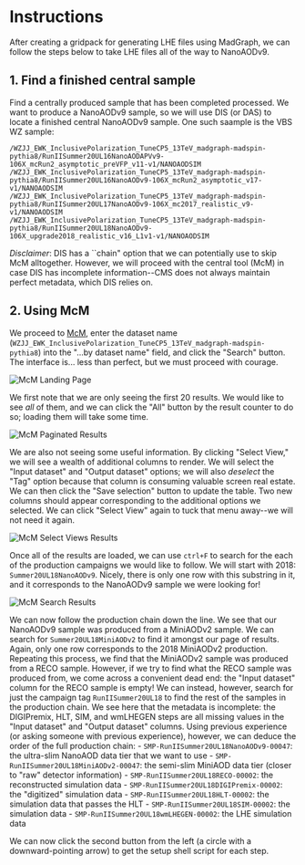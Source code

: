 # Instructions
After creating a gridpack for generating LHE files using MadGraph, we can follow the steps below to take LHE files all of the way to NanoAODv9.

## 1. Find a finished central sample
Find a centrally produced sample that has been completed processed. 
We want to produce a NanoAODv9 sample, so we will use DIS (or DAS) to locate a finished central NanoAODv9 sample. 
One such saample is the VBS WZ sample:
```
/WZJJ_EWK_InclusivePolarization_TuneCP5_13TeV_madgraph-madspin-pythia8/RunIISummer20UL16NanoAODAPVv9-106X_mcRun2_asymptotic_preVFP_v11-v1/NANOAODSIM
/WZJJ_EWK_InclusivePolarization_TuneCP5_13TeV_madgraph-madspin-pythia8/RunIISummer20UL16NanoAODv9-106X_mcRun2_asymptotic_v17-v1/NANOAODSIM
/WZJJ_EWK_InclusivePolarization_TuneCP5_13TeV_madgraph-madspin-pythia8/RunIISummer20UL17NanoAODv9-106X_mc2017_realistic_v9-v1/NANOAODSIM
/WZJJ_EWK_InclusivePolarization_TuneCP5_13TeV_madgraph-madspin-pythia8/RunIISummer20UL18NanoAODv9-106X_upgrade2018_realistic_v16_L1v1-v1/NANOAODSIM
```
*Disclaimer*: DIS has a ``chain" option that we can potentially use to skip McM alltogether. 
However, we will proceed with the central tool (McM) in case DIS has incomplete information--CMS does not always maintain perfect metadata, which DIS relies on.

## 2. Using McM
We proceed to [McM](https://cms-pdmv.cern.ch/mcm/), enter the dataset name (`WZJJ_EWK_InclusivePolarization_TuneCP5_13TeV_madgraph-madspin-pythia8`) into the "...by dataset name" field, and click the "Search" button.
The interface is... less than perfect, but we must proceed with courage. 

![McM Landing Page](/path/to/img)

We first note that we are only seeing the first 20 results. 
We would like to see _all_ of them, and we can click the "All" button by the result counter to do so; loading them will take some time.

![McM Paginated Results](/path/to/img)

We are also not seeing some useful information. 
By clicking "Select View," we will see a wealth of additional columns to render. 
We will select the "Input dataset" and "Output dataset" options; we will also _deselect_ the "Tag" option because that column is consuming valuable screen real estate.
We can then click the "Save selection" button to update the table. 
Two new columns should appear corresponding to the additional options we selected.
We can click "Select View" again to tuck that menu away--we will not need it again.

![McM Select Views Results](/path/to/img)

Once all of the results are loaded, we can use `ctrl+F` to search for the each of the production campaigns we would like to follow.
We will start with 2018: `Summer20UL18NanoAODv9`.
Nicely, there is only one row with this substring in it, and it corresponds to the NanoAODv9 sample we were looking for!

![McM Search Results](/path/to/img)

We can now follow the production chain down the line. We see that our NanoAODv9 sample was produced from a MiniAODv2 sample. 
We can search for `Summer20UL18MiniAODv2` to find it amongst our page of results.
Again, only one row corresponds to the 2018 MiniAODv2 production.
Repeating this process, we find that the MiniAODv2 sample was produced from a RECO sample.
However, if we try to find what the RECO sample was produced from, we come across a convenient dead end: the "Input dataset" column for the RECO sample is empty!
We can instead, however, search for just the campaign tag `RunIISummer20UL18` to find the rest of the samples in the production chain.
We see here that the metadata is incomplete: the DIGIPremix, HLT, SIM, and wmLHEGEN steps are all missing values in the "Input dataset" and "Output dataset" columns.
Using previous experience (or asking someone with previous experience), however, we can deduce the order of the full production chain:
    - `SMP-RunIISummer20UL18NanoAODv9-00047`: the ultra-slim NanoAOD data tier that we want to use
    - `SMP-RunIISummer20UL18MiniAODv2-00047`: the semi-slim MiniAOD data tier (closer to "raw" detector information)
    - `SMP-RunIISummer20UL18RECO-00002`: the reconstructed simulation data
    - `SMP-RunIISummer20UL18DIGIPremix-00002`: the "digitized" simulation data
    - `SMP-RunIISummer20UL18HLT-00002`: the simulation data that passes the HLT
    - `SMP-RunIISummer20UL18SIM-00002`: the simulation data
    - `SMP-RunIISummer20UL18wmLHEGEN-00002`: the LHE simulation data

We can now click the second button from the left (a circle with a downward-pointing arrow) to get the setup shell script for each step.
